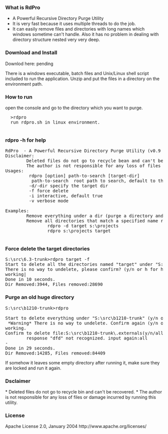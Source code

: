 <h3>What is RdPro</h3>

* A Powerful Recursive Directory Purge Utility 
* It is very fast because it uses multiple threads to do the job. 
* It can easily remove files and directories with long names which windows sometime can't handle. Also it has no problem in dealing with directory structure nested very very deep. 

<h3>Download and Install</h3>

Downlod here: pending

There is a windows executable, batch files and Unix/Linux shell script included to run the application. Unzip and put the files in a directory on the environment path. 

<h3>How to run</h3>

  open the console and go to the directory which you want to purge. 
  <pre>
  >rdpro
  run rdpro.sh in linux environment.
  </pre>


<h3>rdpro -h for help</h3>

<pre>
RdPro  - A Powerful Recursive Directory Purge Utility (v0.9 build 203 MHISoft Oct 2014, Shareware, Tony Xue)
Disclaimer:
        Deleted files do not go to recycle bean and can't be recovered.
        The author is not responsible for any loss of files or damage incurred by running this utility.
Usages:
         rdpro [option] path-to-search [target-dir]
          path-to-search  root path to search, default to the current dir.
         -d/-dir specify the target dir
         -f force delete
         -i interactive, default true
         -v verbose mode
         
Examples:
        Remove everything under a dir (purge a directory and everything under it): rdpro c:\mytempfiles
        Remove all directories that match a specified name recursively:
                rdpro -d target s:\projects
                rdpro s:\projects target

</pre>


<h3>Force delete the target directories</h3>

<pre>
S:\src\6.3-trunk>rdpro target -f
Start to delete all the directories named "target" under "S:\src\6.3-trunk".
There is no way to undelete, please confirm? (y/n or h for help)y
working|
Done in 10 seconds.
Dir Removed:3944, Files removed:28690
</pre>

<h3>Purge an old huge directory</h3>

<pre>
S:\src\b1210-trunk>rdpro

Start to delete everything under "S:\src\b1210-trunk" (y/n or h for help)?y
 *Warning* There is no way to undelete. Confirm again (y/n or h for help)?y
working.
Confirm to delete file:S:\src\b1210-trunk\.externals(y/n/all)?dfd
        response "dfd" not recognized. input again:all
-
Done in 29 seconds.
Dir Removed:14285, Files removed:84409
</pre>


If somehow it leaves some empty directory after running it, make sure they are locked and run it again. 

<h3>Dsclaimer</h3>
* Deleted files do not go to recycle bin and can't be recovered.
* The author is not responsible for any loss of files or damage incurred by running this utility.

<h3>License</h3>
Apache License 2.0, January 2004 http://www.apache.org/licenses/
